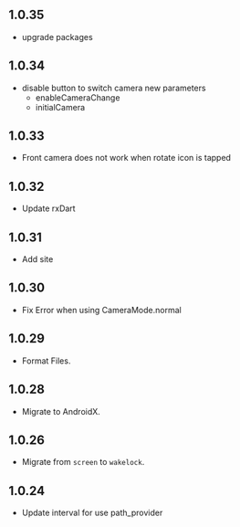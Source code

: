 ## 1.0.35
* upgrade packages
## 1.0.34
* disable button to switch camera
    new parameters
    * enableCameraChange
    * initialCamera

## 1.0.33
* Front camera does not work when rotate icon is tapped

## 1.0.32
* Update rxDart

## 1.0.31
* Add site

## 1.0.30
* Fix Error when using CameraMode.normal

## 1.0.29
* Format Files.

## 1.0.28 
* Migrate to AndroidX.

## 1.0.26

* Migrate from `screen` to `wakelock`.

## 1.0.24

* Update interval for use path_provider
